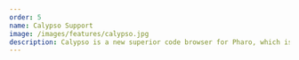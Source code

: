 ```yaml
---
order: 5
name: Calypso Support
image: /images/features/calypso.jpg
description: Calypso is a new superior code browser for Pharo, which is hopefully going to replace Nautilus in one or two years. It may seem to be not a big deal, but Calypso also provides static analysis support based on Renraku. This quality reporting feature of Calypso was not implemented by the developers of Renraku, which is already a success story, meaning that the API and other support is good enough for the other to build on top. But the fact that all the static analysis implemented for Renraku will continue to work in Calypso is absolutely amazing. For example a very nice static analysis system called Usage Contracts was lost, as it used a custom integration with the old Pharo code browser, which was then replaced by Nautilus.
---
```

